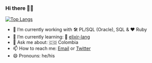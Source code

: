 ### Hi there 👋🏻

[![Top Langs](https://github-readme-stats.vercel.app/api/top-langs/?username=hackvan&layout=compact&langs_count=8&theme=dark)](https://github.com/anuraghazra/github-readme-stats)

- 🔭 I’m currently working with 🛠 PL/SQL (Oracle), SQL & ❤ Ruby
- 🌱 I’m currently learning: 🤔 [elixir-lang](https://elixir-lang.org/)
- 💬 Ask me about: 🇨🇴 Colombia
- 📫 How to reach me: [Email](mailto:hackvan@gmail.com) or [Twitter](https://twitter.com/_hackvan)
- 😄 Pronouns: he/his

<!--
**hackvan/hackvan** is a ✨ _special_ ✨ repository because its `README.md` (this file) appears on your GitHub profile.

Here are some ideas to get you started:

- 🔭 I’m currently working on ...
- 🌱 I’m currently learning ...
- 👯 I’m looking to collaborate on ...
- 🤔 I’m looking for help with ...
- 💬 Ask me about ...
- 📫 How to reach me: ...
- 😄 Pronouns: ...
- ⚡ Fun fact: ...
-->
